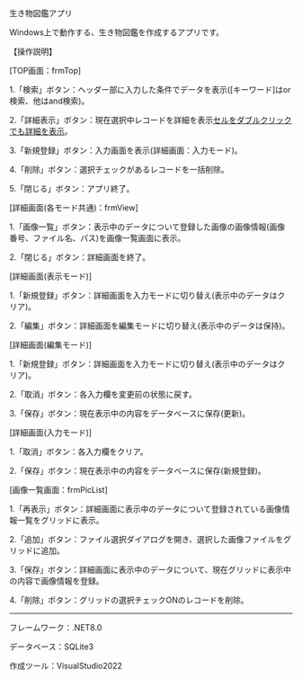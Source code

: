 生き物図鑑アプリ

Windows上で動作する、生き物図鑑を作成するアプリです。

【操作説明】

[TOP画面：frmTop]

1.「検索」ボタン：ヘッダー部に入力した条件でデータを表示([キーワード]はor検索、他はand検索)。

2.「詳細表示」ボタン：現在選択中レコードを詳細を表示[セルをダブルクリックでも詳細を表示](詳細画面：表示モード)。

3.「新規登録」ボタン：入力画面を表示(詳細画面：入力モード)。

4.「削除」ボタン：選択チェックがあるレコードを一括削除。

5.「閉じる」ボタン：アプリ終了。

[詳細画面(各モード共通)：frmView]

1.「画像一覧」ボタン：表示中のデータについて登録した画像の画像情報(画像番号、ファイル名、パス)を画像一覧画面に表示。

2.「閉じる」ボタン：詳細画面を終了。

[詳細画面(表示モード)]

1.「新規登録」ボタン：詳細画面を入力モードに切り替え(表示中のデータはクリア)。

2.「編集」ボタン：詳細画面を編集モードに切り替え(表示中のデータは保持)。

[詳細画面(編集モード)]

1.「新規登録」ボタン：詳細画面を入力モードに切り替え(表示中のデータはクリア)。

2.「取消」ボタン：各入力欄を変更前の状態に戻す。

3.「保存」ボタン：現在表示中の内容をデータベースに保存(更新)。

[詳細画面(入力モード)]

1.「取消」ボタン：各入力欄をクリア。

2.「保存」ボタン：現在表示中の内容をデータベースに保存(新規登録)。

[画像一覧画面：frmPicList]

1.「再表示」ボタン：詳細画面に表示中のデータについて登録されている画像情報一覧をグリッドに表示。

2.「追加」ボタン：ファイル選択ダイアログを開き、選択した画像ファイルをグリッドに追加。

3.「保存」ボタン：詳細画面に表示中のデータについて、現在グリッドに表示中の内容で画像情報を登録。

4.「削除」ボタン：グリッドの選択チェックONのレコードを削除。

---------------------------------------

フレームワーク：.NET8.0

データベース：SQLite3

作成ツール：VisualStudio2022
